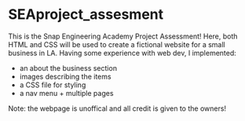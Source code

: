 # SEAproject_assesment
This is the Snap Engineering Academy Project Assessment! 
Here, both HTML and CSS will be used to create a fictional website for a small business in LA. 
Having some experience with web dev, I implemented: 
- an about the business section
- images describing the items
- a CSS file for styling
- a nav menu + multiple pages

Note: the webpage is unoffical and all credit is given to the owners!
